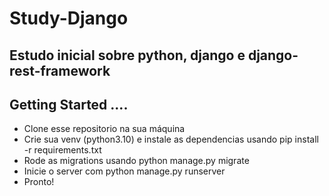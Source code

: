 # Study-Django

## Estudo inicial sobre python, django e django-rest-framework

## Getting Started ....

- Clone esse repositorio na sua máquina
- Crie sua venv (python3.10) e instale as dependencias usando pip install -r requirements.txt
- Rode as migrations usando python manage.py migrate
- Inicie o server com python manage.py runserver
- Pronto!
